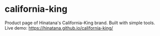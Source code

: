 # california-king
Product page of Hinatana's California-King brand. Built with simple tools.
Live demo: https://hinatana.github.io/california-king/
